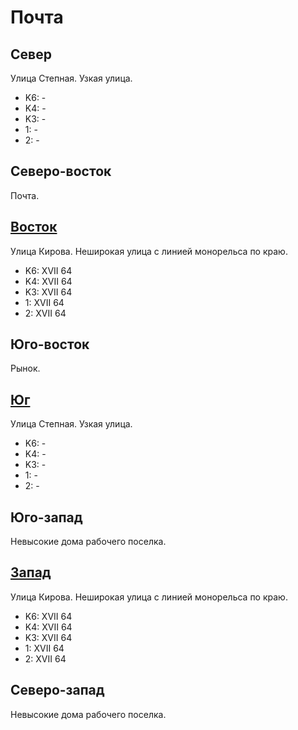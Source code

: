 # Почта

## Север

Улица Степная.
Узкая улица.

* K6:   -
* K4:   -
* K3:   -
* 1:    -
* 2:    -

## Северо-восток

Почта.

## [Восток](./10370080.md)

Улица Кирова.
Неширокая улица с линией монорельса по краю.

* K6:   XVII
        64
* K4:   XVII
        64
* K3:   XVII
        64
* 1:    XVII
        64
* 2:    XVII
        64

## Юго-восток

Рынок.

## [Юг](./10367082.md)

Улица Степная.
Узкая улица.

* K6:   -
* K4:   -
* K3:   -
* 1:    -
* 2:    -

## Юго-запад

Невысокие дома рабочего поселка.

## [Запад](./10365080.md)

Улица Кирова.
Неширокая улица с линией монорельса по краю.

* K6:   XVII
        64
* K4:   XVII
        64
* K3:   XVII
        64
* 1:    XVII
        64
* 2:    XVII
        64

## Северо-запад

Невысокие дома рабочего поселка.
